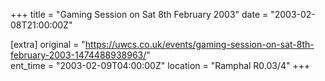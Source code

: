 +++
title = "Gaming Session on Sat 8th February 2003"
date = "2003-02-08T21:00:00Z"

[extra]
original = "https://uwcs.co.uk/events/gaming-session-on-sat-8th-february-2003-1474488938963/"    
ent_time = "2003-02-09T04:00:00Z"
location = "Ramphal R0.03/4"
+++



